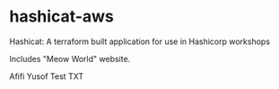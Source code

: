 # hashicat-aws
Hashicat: A terraform built application for use in Hashicorp workshops

Includes "Meow World" website.

Afifi Yusof Test TXT

